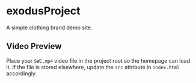 # exodusProject

A simple clothing brand demo site.

## Video Preview

Place your `SWC.mp4` video file in the project root so the homepage can load it. If the file is stored elsewhere, update the `src` attribute in `index.html` accordingly.
